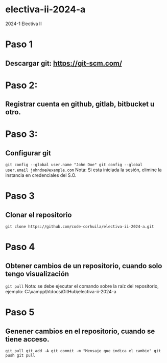 # electiva-ii-2024-a
2024-1 Electiva II

# Paso 1
## Descargar git: https://git-scm.com/

# Paso 2: 
## Registrar cuenta en github, gitlab, bitbucket u otro.

# Paso 3:
## Configurar git 
``
git config --global user.name "John Doe"
git config --global user.email johndoe@example.com
``
Nota: Si esta iniciada la sesión, elimine la instancia en credenciales del S.O.

# Paso 3
## Clonar el repositorio
``
git clone https://github.com/code-corhuila/electiva-ii-2024-a.git
`` 

# Paso 4
## Obtener cambios de un repositorio, cuando solo tengo visualización
``
git pull
``
Nota: se debe ejecutar el comando sobre la raíz del repositorio, ejemplo: C:\xampp\htdocs\GitHub\electiva-ii-2024-a

# Paso 5
## Genener cambios en el repositorio, cuando se tiene acceso. 
``
git pull
git add -A
git commit -m "Mensaje que indica el cambio"
git push
git pull
``

